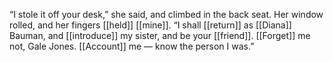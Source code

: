 “I stole it off your desk,” she said, and climbed in the back seat. Her window rolled, and her fingers [[held]] [[mine]]. “I shall [[return]] as [[Diana]] Bauman, and [[introduce]] my sister, and be your [[friend]]. [[Forget]] me not, Gale Jones. [[Account]] me — know the person I was.”
  
